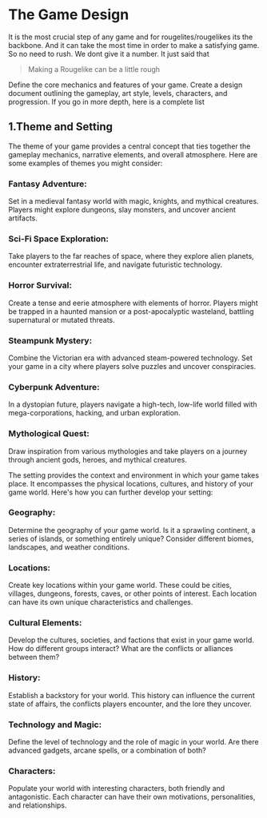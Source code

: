 # The Game Design
It is the most crucial step of any game and for rougelites/rougelikes its the backbone. And it can take the most time in order to make a satisfying game. So no need to rush. We dont give it a number. It just said that</br>
>Making a Rougelike can be a little rough

Define the core mechanics and features of your game. Create a design document outlining the gameplay, art style, levels, characters, and progression. If you go in more depth, here is a complete list

## 1.Theme and Setting
The theme of your game provides a central concept that ties together the gameplay mechanics, narrative elements, and overall atmosphere. Here are some examples of themes you might consider:
### Fantasy Adventure:
Set in a medieval fantasy world with magic, knights, and mythical creatures. Players might explore dungeons, slay monsters, and uncover ancient artifacts.

### Sci-Fi Space Exploration:
Take players to the far reaches of space, where they explore alien planets, encounter extraterrestrial life, and navigate futuristic technology.

### Horror Survival:
Create a tense and eerie atmosphere with elements of horror. Players might be trapped in a haunted mansion or a post-apocalyptic wasteland, battling supernatural or mutated threats.

### Steampunk Mystery:
Combine the Victorian era with advanced steam-powered technology. Set your game in a city where players solve puzzles and uncover conspiracies.

### Cyberpunk Adventure:
In a dystopian future, players navigate a high-tech, low-life world filled with mega-corporations, hacking, and urban exploration.

### Mythological Quest:
Draw inspiration from various mythologies and take players on a journey through ancient gods, heroes, and mythical creatures.

The setting provides the context and environment in which your game takes place. It encompasses the physical locations, cultures, and history of your game world. Here's how you can further develop your setting:

### Geography:
Determine the geography of your game world. Is it a sprawling continent, a series of islands, or something entirely unique? Consider different biomes, landscapes, and weather conditions.

### Locations:
Create key locations within your game world. These could be cities, villages, dungeons, forests, caves, or other points of interest. Each location can have its own unique characteristics and challenges.

### Cultural Elements:
Develop the cultures, societies, and factions that exist in your game world. How do different groups interact? What are the conflicts or alliances between them?

### History:
Establish a backstory for your world. This history can influence the current state of affairs, the conflicts players encounter, and the lore they uncover.

### Technology and Magic:
Define the level of technology and the role of magic in your world. Are there advanced gadgets, arcane spells, or a combination of both?

### Characters:
Populate your world with interesting characters, both friendly and antagonistic. Each character can have their own motivations, personalities, and relationships.
